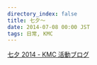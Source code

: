 ```yaml
---
directory_index: false
title: 七夕～
date: 2014-07-08 00:00 JST
tags: 日常, KMC
---
```


[七夕 2014 - KMC 活動ブログ](http://kmc.hatenablog.jp/entry/2014/07/08/190126)
